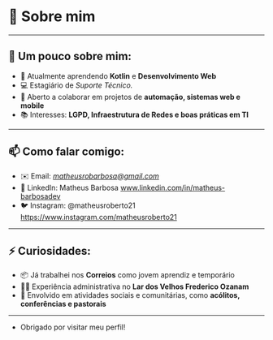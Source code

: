 # 👋 Sobre mim
---

## 🚀 Um pouco sobre mim:
- 🌱 Atualmente aprendendo **Kotlin** e **Desenvolvimento Web**  
- 💻 Estagiário de *Suporte Técnico.*  
- 🤝 Aberto a colaborar em projetos de **automação, sistemas web e mobile**  
- 📚 Interesses: **LGPD, Infraestrutura de Redes e boas práticas em TI**

---

## 📫 Como falar comigo:
- ✉️ Email: *matheusrobarbosa@gmail.com*  
- 💼 LinkedIn: Matheus Barbosa www.linkedin.com/in/matheus-barbosadev  
- 🐦 Instagram: @matheusroberto21 https://www.instagram.com/matheusroberto21

---

## ⚡ Curiosidades:
- 📦 Já trabalhei nos **Correios** como jovem aprendiz e temporário  
- 🧑‍💼 Experiência administrativa no **Lar dos Velhos Frederico Ozanam**  
- 🙌 Envolvido em atividades sociais e comunitárias, como **acólitos, conferências e pastorais**
  
---
-  Obrigado por visitar meu perfil!   
